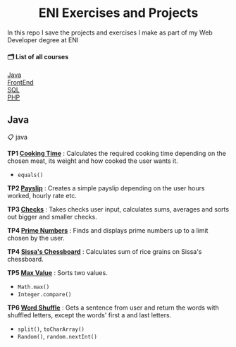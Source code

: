 <h1 align="center">ENI Exercises and Projects</h1>

In this repo I save the projects and exercises I make as part of my Web Developer degree at ENI

#### 🗂 List of all courses

[Java](#Java)  
[FrontEnd](#FrontEnd)  
[SQL](#SQL)  
[PHP](#PHP)  

## Java

📋 java

**TP1 [Cooking Time](https://github.com/afkus3r/eni-exercises/tree/main/java/CookingTime)** : 
Calculates the required cooking time depending on the chosen meat, its weight and how cooked the user wants it.
- ```equals()```

**TP2 [Payslip](https://github.com/afkus3r/eni-exercises/tree/main/java/payslip)** : 
Creates a simple payslip depending on the user hours worked, hourly rate etc.

**TP3 [Checks](https://github.com/afkus3r/eni-exercises/tree/main/java/Checks)** : 
Takes checks user input, calculates sums, averages and sorts out bigger and smaller checks.

**TP4 [Prime Numbers](https://github.com/afkus3r/eni-exercises/tree/main/java/PrimeNumbers)** : 
Finds and displays prime numbers up to a limit chosen by the user.

**TP4 [Sissa's Chessboard](https://github.com/afkus3r/eni-exercises/tree/main/java/SissaChessboard)** : 
Calculates sum of rice grains on Sissa's chessboard.

**TP5 [Max Value](https://github.com/afkus3r/eni-exercises/tree/main/java/MaxValue)** : 
Sorts two values.
- ```Math.max()```
- ```Integer.compare()```

**TP6 [Word Shuffle](https://github.com/afkus3r/eni-exercises/tree/main/java/WordShuffle)** : 
Gets a sentence from user and return the words with shuffled letters, except the words' first a and last letters.
- ```split()```, ```toCharArray()```
- ```Random()```, ```random.nextInt()```